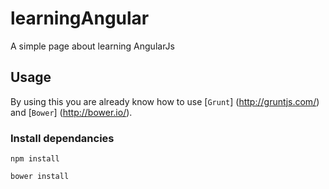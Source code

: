 # learningAngular
A simple page about learning AngularJs

## Usage

By using this you are already know how to use [`Grunt`] (http://gruntjs.com/) and [`Bower`] (http://bower.io/).

### Install dependancies
```
npm install
```
```
bower install
```
